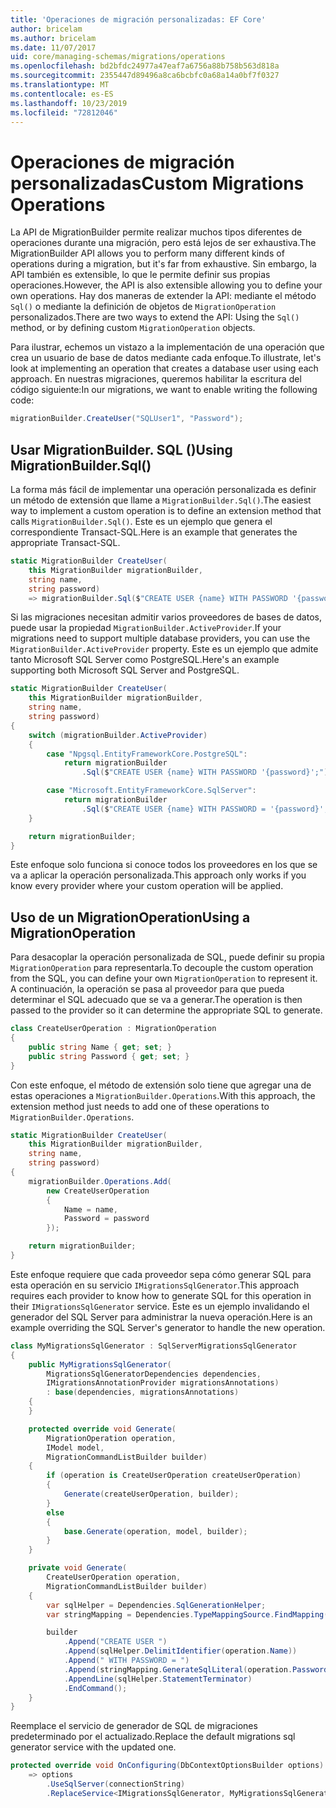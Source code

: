 ```yaml
---
title: 'Operaciones de migración personalizadas: EF Core'
author: bricelam
ms.author: bricelam
ms.date: 11/07/2017
uid: core/managing-schemas/migrations/operations
ms.openlocfilehash: bd2bfdc24977a47eaf7a6756a88b758b563d818a
ms.sourcegitcommit: 2355447d89496a8ca6bcbfc0a68a14a0bf7f0327
ms.translationtype: MT
ms.contentlocale: es-ES
ms.lasthandoff: 10/23/2019
ms.locfileid: "72812046"
---
```

# <a name="custom-migrations-operations"></a><span data-ttu-id="b4bf8-102">Operaciones de migración personalizadas</span><span class="sxs-lookup"><span data-stu-id="b4bf8-102">Custom Migrations Operations</span></span>

<span data-ttu-id="b4bf8-103">La API de MigrationBuilder permite realizar muchos tipos diferentes de operaciones durante una migración, pero está lejos de ser exhaustiva.</span><span class="sxs-lookup"><span data-stu-id="b4bf8-103">The MigrationBuilder API allows you to perform many different kinds of operations during a migration, but it's far from exhaustive.</span></span> <span data-ttu-id="b4bf8-104">Sin embargo, la API también es extensible, lo que le permite definir sus propias operaciones.</span><span class="sxs-lookup"><span data-stu-id="b4bf8-104">However, the API is also extensible allowing you to define your own operations.</span></span> <span data-ttu-id="b4bf8-105">Hay dos maneras de extender la API: mediante el método `Sql()` o mediante la definición de objetos de `MigrationOperation` personalizados.</span><span class="sxs-lookup"><span data-stu-id="b4bf8-105">There are two ways to extend the API: Using the `Sql()` method, or by defining custom `MigrationOperation` objects.</span></span>

<span data-ttu-id="b4bf8-106">Para ilustrar, echemos un vistazo a la implementación de una operación que crea un usuario de base de datos mediante cada enfoque.</span><span class="sxs-lookup"><span data-stu-id="b4bf8-106">To illustrate, let's look at implementing an operation that creates a database user using each approach.</span></span> <span data-ttu-id="b4bf8-107">En nuestras migraciones, queremos habilitar la escritura del código siguiente:</span><span class="sxs-lookup"><span data-stu-id="b4bf8-107">In our migrations, we want to enable writing the following code:</span></span>

``` csharp
migrationBuilder.CreateUser("SQLUser1", "Password");
```

## <a name="using-migrationbuildersql"></a><span data-ttu-id="b4bf8-108">Usar MigrationBuilder. SQL ()</span><span class="sxs-lookup"><span data-stu-id="b4bf8-108">Using MigrationBuilder.Sql()</span></span>

<span data-ttu-id="b4bf8-109">La forma más fácil de implementar una operación personalizada es definir un método de extensión que llame a `MigrationBuilder.Sql()`.</span><span class="sxs-lookup"><span data-stu-id="b4bf8-109">The easiest way to implement a custom operation is to define an extension method that calls `MigrationBuilder.Sql()`.</span></span> <span data-ttu-id="b4bf8-110">Este es un ejemplo que genera el correspondiente Transact-SQL.</span><span class="sxs-lookup"><span data-stu-id="b4bf8-110">Here is an example that generates the appropriate Transact-SQL.</span></span>

``` csharp
static MigrationBuilder CreateUser(
    this MigrationBuilder migrationBuilder,
    string name,
    string password)
    => migrationBuilder.Sql($"CREATE USER {name} WITH PASSWORD '{password}';");
```

<span data-ttu-id="b4bf8-111">Si las migraciones necesitan admitir varios proveedores de bases de datos, puede usar la propiedad `MigrationBuilder.ActiveProvider`.</span><span class="sxs-lookup"><span data-stu-id="b4bf8-111">If your migrations need to support multiple database providers, you can use the `MigrationBuilder.ActiveProvider` property.</span></span> <span data-ttu-id="b4bf8-112">Este es un ejemplo que admite tanto Microsoft SQL Server como PostgreSQL.</span><span class="sxs-lookup"><span data-stu-id="b4bf8-112">Here's an example supporting both Microsoft SQL Server and PostgreSQL.</span></span>

``` csharp
static MigrationBuilder CreateUser(
    this MigrationBuilder migrationBuilder,
    string name,
    string password)
{
    switch (migrationBuilder.ActiveProvider)
    {
        case "Npgsql.EntityFrameworkCore.PostgreSQL":
            return migrationBuilder
                .Sql($"CREATE USER {name} WITH PASSWORD '{password}';");

        case "Microsoft.EntityFrameworkCore.SqlServer":
            return migrationBuilder
                .Sql($"CREATE USER {name} WITH PASSWORD = '{password}';");
    }

    return migrationBuilder;
}
```

<span data-ttu-id="b4bf8-113">Este enfoque solo funciona si conoce todos los proveedores en los que se va a aplicar la operación personalizada.</span><span class="sxs-lookup"><span data-stu-id="b4bf8-113">This approach only works if you know every provider where your custom operation will be applied.</span></span>

## <a name="using-a-migrationoperation"></a><span data-ttu-id="b4bf8-114">Uso de un MigrationOperation</span><span class="sxs-lookup"><span data-stu-id="b4bf8-114">Using a MigrationOperation</span></span>

<span data-ttu-id="b4bf8-115">Para desacoplar la operación personalizada de SQL, puede definir su propia `MigrationOperation` para representarla.</span><span class="sxs-lookup"><span data-stu-id="b4bf8-115">To decouple the custom operation from the SQL, you can define your own `MigrationOperation` to represent it.</span></span> <span data-ttu-id="b4bf8-116">A continuación, la operación se pasa al proveedor para que pueda determinar el SQL adecuado que se va a generar.</span><span class="sxs-lookup"><span data-stu-id="b4bf8-116">The operation is then passed to the provider so it can determine the appropriate SQL to generate.</span></span>

``` csharp
class CreateUserOperation : MigrationOperation
{
    public string Name { get; set; }
    public string Password { get; set; }
}
```

<span data-ttu-id="b4bf8-117">Con este enfoque, el método de extensión solo tiene que agregar una de estas operaciones a `MigrationBuilder.Operations`.</span><span class="sxs-lookup"><span data-stu-id="b4bf8-117">With this approach, the extension method just needs to add one of these operations to `MigrationBuilder.Operations`.</span></span>

``` csharp
static MigrationBuilder CreateUser(
    this MigrationBuilder migrationBuilder,
    string name,
    string password)
{
    migrationBuilder.Operations.Add(
        new CreateUserOperation
        {
            Name = name,
            Password = password
        });

    return migrationBuilder;
}
```

<span data-ttu-id="b4bf8-118">Este enfoque requiere que cada proveedor sepa cómo generar SQL para esta operación en su servicio `IMigrationsSqlGenerator`.</span><span class="sxs-lookup"><span data-stu-id="b4bf8-118">This approach requires each provider to know how to generate SQL for this operation in their `IMigrationsSqlGenerator` service.</span></span> <span data-ttu-id="b4bf8-119">Este es un ejemplo invalidando el generador del SQL Server para administrar la nueva operación.</span><span class="sxs-lookup"><span data-stu-id="b4bf8-119">Here is an example overriding the SQL Server's generator to handle the new operation.</span></span>

``` csharp
class MyMigrationsSqlGenerator : SqlServerMigrationsSqlGenerator
{
    public MyMigrationsSqlGenerator(
        MigrationsSqlGeneratorDependencies dependencies,
        IMigrationsAnnotationProvider migrationsAnnotations)
        : base(dependencies, migrationsAnnotations)
    {
    }

    protected override void Generate(
        MigrationOperation operation,
        IModel model,
        MigrationCommandListBuilder builder)
    {
        if (operation is CreateUserOperation createUserOperation)
        {
            Generate(createUserOperation, builder);
        }
        else
        {
            base.Generate(operation, model, builder);
        }
    }

    private void Generate(
        CreateUserOperation operation,
        MigrationCommandListBuilder builder)
    {
        var sqlHelper = Dependencies.SqlGenerationHelper;
        var stringMapping = Dependencies.TypeMappingSource.FindMapping(typeof(string));

        builder
            .Append("CREATE USER ")
            .Append(sqlHelper.DelimitIdentifier(operation.Name))
            .Append(" WITH PASSWORD = ")
            .Append(stringMapping.GenerateSqlLiteral(operation.Password))
            .AppendLine(sqlHelper.StatementTerminator)
            .EndCommand();
    }
}
```

<span data-ttu-id="b4bf8-120">Reemplace el servicio de generador de SQL de migraciones predeterminado por el actualizado.</span><span class="sxs-lookup"><span data-stu-id="b4bf8-120">Replace the default migrations sql generator service with the updated one.</span></span>

``` csharp
protected override void OnConfiguring(DbContextOptionsBuilder options)
    => options
        .UseSqlServer(connectionString)
        .ReplaceService<IMigrationsSqlGenerator, MyMigrationsSqlGenerator>();
```
